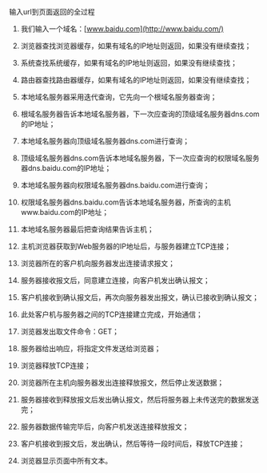输入url到页面返回的全过程

1. 我们输入一个域名：[www.baidu.com](http://www.baidu.com/)  

2. 浏览器查找浏览器缓存，如果有域名的IP地址则返回，如果没有继续查找；

3. 系统查找系统缓存，如果有域名的IP地址则返回，如果没有继续查找；

4. 路由器查找路由器缓存，如果有域名的IP地址则返回，如果没有继续查找；

5. 本地域名服务器采用迭代查询，它先向一个根域名服务器查询；

6. 根域名服务器告诉本地域名服务器，下一次应查询的顶级域名服务器dns.com的IP地址；

7. 本地域名服务器向顶级域名服务器dns.com进行查询；

8. 顶级域名服务器dns.com告诉本地域名服务器，下一次应查询的权限域名服务器dns.baidu.com的IP地址；

9. 本地域名服务器向权限域名服务器dns.baidu.com进行查询；

10. 权限域名服务器dns.baidu.com告诉本地域名服务器，所查询的主机www.baidu.com的IP地址；

11. 本地域名服务器最后把查询结果告诉主机；

12. 主机浏览器获取到Web服务器的IP地址后，与服务器建立TCP连接；

13. 浏览器所在的客户机向服务器发出连接请求报文；

14. 服务器接收报文后，同意建立连接，向客户机发出确认报文；

15. 客户机接收到确认报文后，再次向服务器发出报文，确认已接收到确认报文；

16. 此处客户机与服务器之间的TCP连接建立完成，开始通信；

17. 浏览器发出取文件命令：GET；

18. 服务器给出响应，将指定文件发送给浏览器；

19. 浏览器释放TCP连接；

20. 浏览器所在主机向服务器发出连接释放报文，然后停止发送数据；

21. 服务器接收到释放报文后发出确认报文，然后将服务器上未传送完的数据发送完；

22. 服务器数据传输完毕后，向客户机发送连接释放报文；

23. 客户机接收到报文后，发出确认，然后等待一段时间后，释放TCP连接；

24. 浏览器显示页面中所有文本。